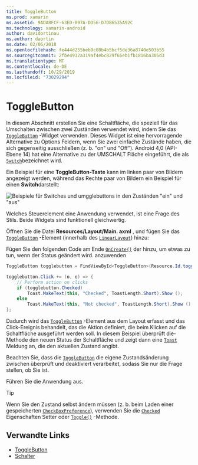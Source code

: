 ```yaml
---
title: ToggleButton
ms.prod: xamarin
ms.assetid: 9ADA8FCF-63ED-897A-DD56-D7D86535A92C
ms.technology: xamarin-android
author: davidortinau
ms.author: daortin
ms.date: 02/06/2018
ms.openlocfilehash: fe444d255beb9c08b4b5bcf5de36a8740e503b55
ms.sourcegitcommit: 2fbe4932a319af4ebc829f65eb1fb1816ba305d3
ms.translationtype: MT
ms.contentlocale: de-DE
ms.lasthandoff: 10/29/2019
ms.locfileid: "73029294"
---
```

# <a name="togglebutton"></a>ToggleButton

In diesem Abschnitt erstellen Sie eine Schaltfläche, die speziell für das Umschalten zwischen zwei Zuständen verwendet wird, indem Sie das [`ToggleButton`](xref:Android.Widget.ToggleButton) -Widget verwenden. Dieses Widget ist eine hervorragende Alternative zu Options Feldern, wenn Sie zwei einfache Zustände haben, die sich gegenseitig ausschließen (z. b. "on" und "Off"). Android 4,0 (API-Ebene 14) hat eine Alternative zu der UMSCHALT Fläche eingeführt, die als [`Switch`](xref:Android.Widget.Switch)bezeichnet wird.

Ein Beispiel für eine **ToggleButton-Taste** kann im linken paar von Bildern angezeigt werden, während das Rechte paar von Bildern ein Beispiel für einen **Switch**darstellt:

![Beispiele für Switches und umgglebuttons in den Zuständen "ein" und "aus"](toggle-button-images/togglebutton-switch.png)  

Welches Steuerelement eine Anwendung verwendet, ist eine Frage des Stils. Beide Widgets sind funktionell gleichwertig.

Öffnen Sie die Datei **Resources/Layout/Main. axml** , und fügen Sie das [`ToggleButton`](xref:Android.Widget.ToggleButton) -Element (innerhalb des [`LinearLayout`](xref:Android.Widget.LinearLayout)) hinzu:

Fügen Sie den folgenden Code am Ende [`OnCreate()`](xref:Android.App.Activity.OnCreate*) der hinzu, um etwas zu tun, wenn der Status geändert wird.
anzuwenden

```csharp
ToggleButton togglebutton = FindViewById<ToggleButton>(Resource.Id.togglebutton);

togglebutton.Click += (o, e) => {
    // Perform action on clicks
    if (togglebutton.Checked)
        Toast.MakeText(this, "Checked", ToastLength.Short).Show ();
    else
        Toast.MakeText(this, "Not checked", ToastLength.Short).Show ();
};
```

Dadurch wird das [`ToggleButton`](xref:Android.Widget.ToggleButton) -Element aus dem Layout erfasst und das Click-Ereignis behandelt, das die Aktion definiert, die beim Klicken auf die Schaltfläche ausgeführt werden soll. In diesem Beispiel überprüft die-Methode den neuen Status der Schaltfläche und zeigt dann eine [`Toast`](xref:Android.Widget.Toast) Meldung an, die den aktuellen Zustand angibt.

Beachten Sie, dass die [`ToggleButton`](xref:Android.Widget.ToggleButton) die eigene Zustandsänderung zwischen überprüft und deaktiviert verarbeitet, sodass Sie nur die Frage stellen, ob Sie ist.

Führen Sie die Anwendung aus.

> [!TIP]
> Wenn Sie den Zustand selbst ändern müssen (z. b. beim Laden einer gespeicherten [`CheckBoxPreference`](xref:Android.Preferences.CheckBoxPreference)), verwenden Sie die [`Checked`](xref:Android.Widget.CompoundButton.Checked)
> Eigenschaften Setter oder [`Toggle()`](xref:Android.Widget.CompoundButton.Toggle)
> -Methode.

## <a name="related-links"></a>Verwandte Links

- [ToggleButton](https://developer.android.com/reference/android/widget/ToggleButton.html)
- [Schalter](https://developer.android.com/reference/android/widget/Switch.html)
